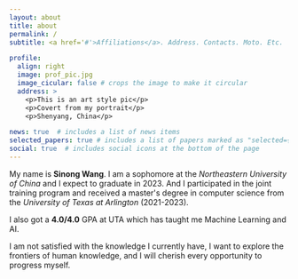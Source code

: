 ```yaml
---
layout: about
title: about
permalink: /
subtitle: <a href='#'>Affiliations</a>. Address. Contacts. Moto. Etc.

profile:
  align: right
  image: prof_pic.jpg
  image_cicular: false # crops the image to make it circular
  address: >
    <p>This is an art style pic</p>
    <p>Covert from my portrait</p>
    <p>Shenyang, China</p>

news: true  # includes a list of news items
selected_papers: true # includes a list of papers marked as "selected={true}"
social: true  # includes social icons at the bottom of the page
---
```


<!--
Write your biography here. Tell the world about yourself. Link to your favorite [subreddit](http://reddit.com). You can put a picture in, too. The code is already in, just name your picture `prof_pic.jpg` and put it in the `img/` folder.

Put your address / P.O. box / other info right below your picture. You can also disable any these elements by editing `profile` property of the YAML header of your `_pages/about.md`. Edit `_bibliography/papers.bib` and Jekyll will render your [publications page](/al-folio/publications/) automatically.

Link to your social media connections, too. This theme is set up to use [Font Awesome icons](http://fortawesome.github.io/Font-Awesome/) and [Academicons](https://jpswalsh.github.io/academicons/), like the ones below. Add your Facebook, Twitter, LinkedIn, Google Scholar, or just disable all of them.
-->

My name is **Sinong Wang**. I am a sophomore at the _Northeastern University of China_ and I expect to graduate in 2023. And I participated in the joint training program and received a master's degree in computer science from the _University of Texas at Arlington_ (2021-2023).

I also got a **4.0/4.0** GPA at UTA which has taught me Machine Learning and AI.

I am not satisfied with the knowledge I currently have, I want to explore the frontiers of human knowledge, and I will cherish every opportunity to progress myself.
